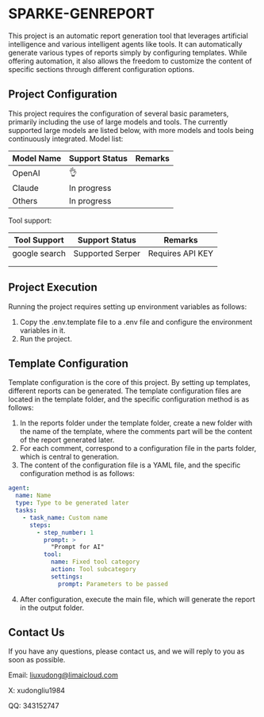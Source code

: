 # SPARKE-GENREPORT
This project is an automatic report generation tool that leverages artificial intelligence and various intelligent agents like tools. It can automatically generate various types of reports simply by configuring templates. While offering automation, it also allows the freedom to customize the content of specific sections through different configuration options.

## Project Configuration
This project requires the configuration of several basic parameters, primarily including the use of large models and tools. The currently supported large models are listed below, with more models and tools being continuously integrated.
Model list:

| Model Name | Support Status | Remarks |
|------------|----------------|---------|
| OpenAI     | 👌              |         |
| Claude     | In progress    |         |
| Others     | In progress    |         |

Tool support:

| Tool Support   | Support Status | Remarks          |
|----------------|----------------|------------------|
| google search  | Supported Serper | Requires API KEY |
|                |                |                  |
|                |                |                  |

## Project Execution
Running the project requires setting up environment variables as follows:
1. Copy the .env.template file to a .env file and configure the environment variables in it.
2. Run the project.

## Template Configuration
Template configuration is the core of this project. By setting up templates, different reports can be generated. The template configuration files are located in the template folder, and the specific configuration method is as follows:
1. In the reports folder under the template folder, create a new folder with the name of the template, where the comments part will be the content of the report generated later.
2. For each comment, correspond to a configuration file in the parts folder, which is central to generation.
3. The content of the configuration file is a YAML file, and the specific configuration method is as follows:
```yaml
agent:
  name: Name
  type: Type to be generated later
  tasks:
    - task_name: Custom name
      steps:
        - step_number: 1
          prompt: >
            "Prompt for AI"
          tool:
            name: Fixed tool category
            action: Tool subcategory
            settings:
              prompt: Parameters to be passed
```
4. After configuration, execute the main file, which will generate the report in the output folder.

## Contact Us
If you have any questions, please contact us, and we will reply to you as soon as possible.

Email: liuxudong@limaicloud.com

X: xudongliu1984

QQ: 343152747